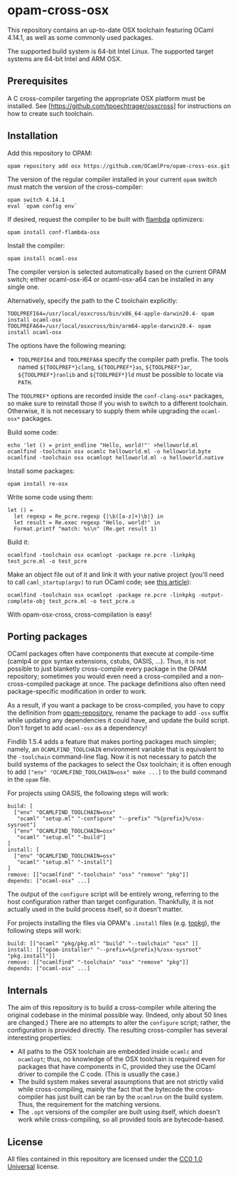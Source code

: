 opam-cross-osx
==============

This repository contains an up-to-date OSX toolchain featuring OCaml 4.14.1, as well as some commonly used packages.

The supported build system is 64-bit Intel Linux. The supported target systems are 64-bit Intel and ARM OSX.

Prerequisites
-------------

A C cross-compiler targeting the appropriate OSX platform must be installed. See [https://github.com/tpoechtrager/osxcross] for instructions on how to create such toolchain.

Installation
------------

Add this repository to OPAM:

    opam repository add osx https://github.com/OCamlPro/opam-cross-osx.git

The version of the regular compiler installed in your current `opam` switch must match the version of the cross-compiler:

    opam switch 4.14.1
    eval `opam config env`

If desired, request the compiler to be built with [flambda][] optimizers:

    opam install conf-flambda-osx

[flambda]: https://caml.inria.fr/pub/docs/manual-ocaml/flambda.html

Install the compiler:

    opam install ocaml-osx

The compiler version is selected automatically based on the current OPAM switch;
either ocaml-osx-i64 or ocaml-osx-a64 can be installed in any single one.

Alternatively, specify the path to the C toolchain explicitly:

    TOOLPREFI64=/usr/local/osxcross/bin/x86_64-apple-darwin20.4- opam install ocaml-osx
    TOOLPREFA64=/usr/local/osxcross/bin/arm64-apple-darwin20.4- opam install ocaml-osx

The options have the following meaning:

  * `TOOLPREFI64` and `TOOLPREFA64` specify the compiler path prefix. The tools named `${TOOLPREF*}clang`, `${TOOLPREF*}as`, `${TOOLPREF*}ar`, `${TOOLPREF*}ranlib` and `${TOOLPREF*}ld` must be possible to locate via `PATH`.

The `TOOLPREF*` options are recorded inside the `conf-clang-osx*` packages, so make sure to reinstall those if you wish to switch to a different toolchain. Otherwise, it is not necessary to supply them while upgrading the `ocaml-osx*` packages.

Build some code:

    echo 'let () = print_endline "Hello, world!"' >helloworld.ml
    ocamlfind -toolchain osx ocamlc helloworld.ml -o helloworld.byte
    ocamlfind -toolchain osx ocamlopt helloworld.ml -o helloworld.native

Install some packages:

    opam install re-osx

Write some code using them:

    let () =
      let regexp = Re_pcre.regexp {|\b([a-z]+)\b|} in
      let result = Re.exec regexp "Hello, world!" in
      Format.printf "match: %s\n" (Re.get result 1)

Build it:

    ocamlfind -toolchain osx ocamlopt -package re.pcre -linkpkg test_pcre.ml -o test_pcre

Make an object file out of it and link it with your native project (you'll need to call `caml_startup(argv)` to run OCaml code; see [this article](http://www.mega-nerd.com/erikd/Blog/CodeHacking/Ocaml/calling_ocaml.html)):

    ocamlfind -toolchain osx ocamlopt -package re.pcre -linkpkg -output-complete-obj test_pcre.ml -o test_pcre.o

With opam-osx-cross, cross-compilation is easy!

Porting packages
----------------

OCaml packages often have components that execute at compile-time (camlp4 or ppx syntax extensions, cstubs, OASIS, ...). Thus, it is not possible to just blanketly cross-compile every package in the OPAM repository; sometimes you would even need a cross-compiled and a non-cross-compiled package at once. The package definitions also often need package-specific modification in order to work.

As a result, if you want a package to be cross-compiled, you have to copy the definition from [opam-repository](https://github.com/ocaml/opam-repository), rename the package to add `-osx` suffix while updating any dependencies it could have, and update the build script. Don't forget to add `ocaml-osx` as a dependency!

Findlib 1.5.4 adds a feature that makes porting packages much simpler; namely, an `OCAMLFIND_TOOLCHAIN` environment variable that is equivalent to the `-toolchain` command-line flag. Now it is not necessary to patch the build systems of the packages to select the Osx toolchain; it is often enough to add `["env" "OCAMLFIND_TOOLCHAIN=osx" make ...]` to the build command in the `opam` file.

For projects using OASIS, the following steps will work:

    build: [
      ["env" "OCAMLFIND_TOOLCHAIN=osx"
       "ocaml" "setup.ml" "-configure" "--prefix" "%{prefix}%/osx-sysroot"]
      ["env" "OCAMLFIND_TOOLCHAIN=osx"
       "ocaml" "setup.ml" "-build"]
    ]
    install: [
      ["env" "OCAMLFIND_TOOLCHAIN=osx"
       "ocaml" "setup.ml" "-install"]
    ]
    remove: [["ocamlfind" "-toolchain" "osx" "remove" "pkg"]]
    depends: ["ocaml-osx" ...]

The output of the `configure` script will be entirely wrong, referring to the host configuration rather than target configuration. Thankfully, it is not actually used in the build process itself, so it doesn't matter.

For projects installing the files via OPAM's `.install` files (e.g. [topkg](https://github.com/dbuenzli/topkg)), the following steps will work:

    build: [["ocaml" "pkg/pkg.ml" "build" "--toolchain" "osx" ]]
    install: [["opam-installer" "--prefix=%{prefix}%/osx-sysroot" "pkg.install"]]
    remove: [["ocamlfind" "-toolchain" "osx" "remove" "pkg"]]
    depends: ["ocaml-osx" ...]

Internals
---------

The aim of this repository is to build a cross-compiler while altering the original codebase in the minimal possible way. (Indeed, only about 50 lines are changed.) There are no attempts to alter the `configure` script; rather, the configuration is provided directly. The resulting cross-compiler has several interesting properties:

  * All paths to the OSX toolchain are embedded inside `ocamlc` and `ocamlopt`; thus, no knowledge of the OSX toolchain is required even for packages that have components in C, provided they use the OCaml driver to compile the C code. (This is usually the case.)
  * The build system makes several assumptions that are not strictly valid while cross-compiling, mainly the fact that the bytecode the cross-compiler has just built can be ran by the `ocamlrun` on the build system. Thus, the requirement for the matching versions.
  * The `.opt` versions of the compiler are built using itself, which doesn't work while cross-compiling, so all provided tools are bytecode-based.

License
-------

All files contained in this repository are licensed under the [CC0 1.0 Universal](https://creativecommons.org/publicdomain/zero/1.0/) license.
